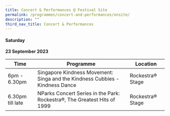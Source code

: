 ```yaml
---
title: Concert & Performances @ Festival Site
permalink: /programmes/concert-and-performances/onsite/
description: ""
third_nav_title: Concert & Performances
---
```

#### Saturday
**23 September 2023**

| Time | Programme | Location |
| -------- | -------- | -------- |
|6pm - 6.30pm | Singapore Kindness Movement: Singa and the Kindness Cubbies - Kindness Dance | Rockestra® Stage |
|6.30pm till late | NParks Concert Series in the Park: Rockestra®, The Greatest Hits of 1999 | Rockestra® Stage |
<br>